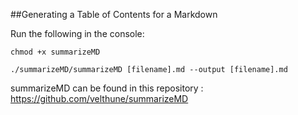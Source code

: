 ##Generating a Table of Contents for a Markdown

Run the following in the console:

    chmod +x summarizeMD

    ./summarizeMD/summarizeMD [filename].md --output [filename].md

summarizeMD can be found in this repository : https://github.com/velthune/summarizeMD
